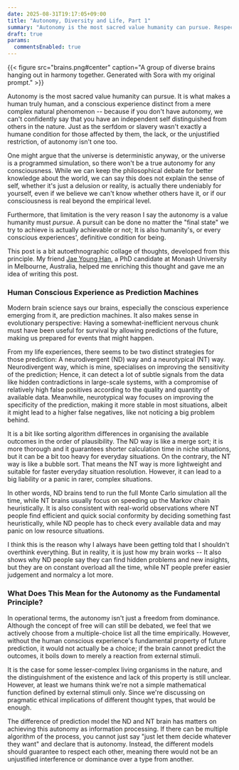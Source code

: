 ```yaml
---
date: 2025-08-31T19:17:05+09:00
title: "Autonomy, Diversity and Life, Part 1"
summary: "Autonomy is the most sacred value humanity can pursue. Respecting diverse thought processes, identites, and the subjectivity is a way to it."
draft: true
params:
  commentsEnabled: true
---
```

{{< figure src="brains.png#center" caption="A group of diverse brains hanging out in harmony together. Generated with Sora with my original prompt." >}}

Autonomy is the most sacred value humanity can pursue. It is what makes a human truly human, and a conscious experience distinct from a mere complex natural phenomenon -- because if you don't have autonomy, we can't confidently say that you have an independent self distinguished from others in the nature. Just as the serfdom or slavery wasn't exactly a humane condition for those affected by them, the lack, or the unjustified restriction, of autonomy isn't one too.

One might argue that the universe is deterministic anyway, or the universe is a programmed simulation, so there won't be a true autonomy for any consciousness. While we can keep the philosophical debate for better knowledge about the world, we can say this does not explain the sense of self, whether it's just a delusion or reality, is actually there undeniably for yourself, even if we believe we can't know whether others have it, or if our consciousness is real beyond the empirical level.

Furthermore, that limitation is the very reason I say the autonomy is a value humanity must *pursue*. A pursuit can be done no matter the "final state" we try to achieve is actually achievable or not; It is also humanity's, or every conscious experiences', definitive condition for being.

This post is a bit autoethnographic collage of thoughts, developed from this principle. My friend [Jae Young Han](https://scholar.google.com/citations?user=4Npdte8AAAAJ), a PhD candidate at Monash University in Melbourne, Australia, helped me enriching this thought and gave me an idea of writing this post.

### Human Conscious Experience as Prediction Machines

Modern brain science says our brains, especially the conscious experience emerging from it, are prediction machines. It also makes sense in evolutionary perspective: Having a somewhat-inefficient nervous chunk must have been useful for survival by allowing predictions of the future, making us prepared for events that might happen.

From my life experiences, there seems to be two distinct strategies for those prediction: A neurodivergent (ND) way and a neurotypical (NT) way. Neurodivergent way, which is mine, specialises on improving the sensitivity of the prediction; Hence, it can detect a lot of subtle signals from the data like hidden contradictions in large-scale systems, with a compromise of relatively high false positives according to the quality and quantity of available data. Meanwhile, neurotypical way focuses on improving the specificity of the prediction, making it more stable in most situations, albeit it might lead to a higher false negatives, like not noticing a big problem behind.

It is a bit like sorting algorithm differences in organising the available outcomes in the order of plausibility. The ND way is like a merge sort; it is more thorough and it guarantees shorter calculation time in niche situations, but it can be a bit too heavy for everyday situations. On the contrary, the NT way is like a bubble sort. That means the NT way is more lightweight and suitable for faster everyday situation resolution. However, it can lead to a big liability or a panic in rarer, complex situations.

In other words, ND brains tend to run the full Monte Carlo simulation all the time, while NT brains usually focus on speeding up the Markov chain heuristically. It is also consistent with real-world observations where NT people find efficient and quick social conformity by deciding something fast heuristically, while ND people has to check every available data and may panic on low resource situations.

I think this is the reason why I always have been getting told that I shouldn't overthink everything. But in reality, it is just how my brain works -- It also shows why ND people say they can find hidden problems and new insights, but they are on constant overload all the time, while NT people prefer easier judgement and normalcy a lot more.

### What Does This Mean for the Autonomy as the Fundamental Principle?

In operational terms, the autonomy isn't just a freedom from dominance. Although the concept of free will can still be debated, we feel that we actively choose from a multiple-choice list all the time empirically. However, without the human conscious experience's fundamental property of future prediction, it would not actually be a choice; if the brain cannot predict the outcomes, it boils down to merely a reaction from external stimuli.

It is the case for some lesser-complex living organisms in the nature, and the distinguishment of the existence and lack of this property is still unclear. However, at least we humans think we're not a simple mathematical function defined by external stimuli only. Since we're discussing on pragmatic ethical implications of different thought types, that would be enough.

The difference of prediction model the ND and NT brain has matters on achieving this autonomy as information processing. If there can be multiple algorithm of the process, you cannot just say "just let them decide whatever they want" and declare that is autonomy. Instead, the different models should guarantee to respect each other, meaning there would not be an unjustified interference or dominance over a type from another.
